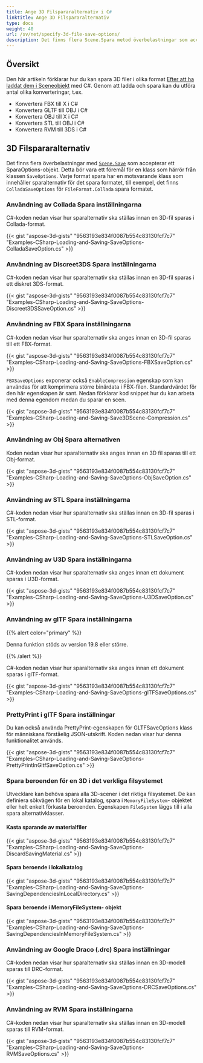 ```yaml
---
title: Ange 3D Filspararalternativ i C#
linktitle: Ange 3D Filspararalternativ
type: docs
weight: 40
url: /sv/net/specify-3d-file-save-options/
description: Det finns flera Scene.Spara metod överbelastningar som accepterar ett SaveOptions objekt. Varje format spara har en motsvarande klass som innehar spara alternativ för det spara formatet.
---
```

##  **Översikt**

Den här artikeln förklarar hur du kan spara 3D filer i olika format [Efter att ha laddat dem i Sceneobjekt](https://docs.aspose.com/3d/net/specify-3d-file-load-options/) med C#. Genom att ladda och spara kan du utföra antal olika konverteringar, t.ex.

- Konvertera FBX till X i C#
- Konvertera GLTF till OBJ i C#
- Konvertera OBJ till X i C#
- Konvertera STL till OBJ i C#
- Konvertera RVM till 3DS i C#

##  **3D Filspararalternativ**
Det finns flera överbelastningar med [`Scene.Save`](https://reference.aspose.com/3d/net/aspose.threed/scene) som accepterar ett SparaOptions-objekt. Detta bör vara ett föremål för en klass som härrör från klassen `SaveOptions`. Varje format spara har en motsvarande klass som innehåller sparalternativ för det spara formatet, till exempel, det finns `ColladaSaveOptions` för `FileFormat.Collada` spara formatet.
###  **Användning av Collada Spara inställningarna**
C#-koden nedan visar hur sparalternativ ska ställas innan en 3D-fil sparas i Collada-format.

{{< gist "aspose-3d-gists" "9563193e834f0087b554c83130fcf7c7" "Examples-CSharp-Loading-and-Saving-SaveOptions-ColladaSaveOption.cs" >}}
###  **Användning av Discreet3DS Spara inställningarna**
C#-koden nedan visar hur sparalternativ ska ställas innan en 3D-fil sparas i ett diskret 3DS-format.

{{< gist "aspose-3d-gists" "9563193e834f0087b554c83130fcf7c7" "Examples-CSharp-Loading-and-Saving-SaveOptions-Discreet3DSSaveOption.cs" >}}
###  **Användning av FBX Spara inställningarna**
C#-koden nedan visar hur sparalternativ ska anges innan en 3D-fil sparas till ett FBX-format.

{{< gist "aspose-3d-gists" "9563193e834f0087b554c83130fcf7c7" "Examples-CSharp-Loading-and-Saving-SaveOptions-FBXSaveOption.cs" >}}

`FBXSaveOptions` exponerar också `EnableCompression` egenskap som kan användas för att komprimera större binärdata i FBX-filen. Standardvärdet för den här egenskapen är sant. Nedan förklarar kod snippet hur du kan arbeta med denna egendom medan du sparar en scen.



{{< gist "aspose-3d-gists" "9563193e834f0087b554c83130fcf7c7" "Examples-CSharp-Loading-and-Saving-Save3DScene-Compression.cs" >}}
###  **Användning av Obj Spara alternativen**
Koden nedan visar hur sparalternativ ska anges innan en 3D fil sparas till ett Obj-format.

{{< gist "aspose-3d-gists" "9563193e834f0087b554c83130fcf7c7" "Examples-CSharp-Loading-and-Saving-SaveOptions-ObjSaveOption.cs" >}}
###  **Användning av STL Spara inställningarna**
C#-koden nedan visar hur sparalternativ ska ställas innan en 3D-fil sparas i STL-format.

{{< gist "aspose-3d-gists" "9563193e834f0087b554c83130fcf7c7" "Examples-CSharp-Loading-and-Saving-SaveOptions-STLSaveOption.cs" >}}
###  **Användning av U3D Spara inställningarna**
C#-koden nedan visar hur sparalternativ ska anges innan ett dokument sparas i U3D-format.

{{< gist "aspose-3d-gists" "9563193e834f0087b554c83130fcf7c7" "Examples-CSharp-Loading-and-Saving-SaveOptions-U3DSaveOption.cs" >}}
###  **Användning av glTF Spara inställningarna**
{{% alert color="primary" %}} 

Denna funktion stöds av version 19.8 eller större.

{{% /alert %}} 



C#-koden nedan visar hur sparalternativ ska anges innan ett dokument sparas i glTF-format.

{{< gist "aspose-3d-gists" "9563193e834f0087b554c83130fcf7c7" "Examples-CSharp-Loading-and-Saving-SaveOptions-glTFSaveOptions.cs" >}}
###  **PrettyPrint i glTF Spara inställningar**
Du kan också använda PrettyPrint-egenskapen för GLTFSaveOptions klass för människans förståelig JSON-utskrift. Koden nedan visar hur denna funktionalitet används.

{{< gist "aspose-3d-gists" "9563193e834f0087b554c83130fcf7c7" "Examples-CSharp-Loading-and-Saving-SaveOptions-PrettyPrintInGltfSaveOption.cs" >}}
###  **Spara beroenden för en 3D i det verkliga filsystemet**
Utvecklare kan behöva spara alla 3D-scener i det riktiga filsystemet. De kan definiera sökvägen för en lokal katalog, spara i `MemoryFileSystem`- objektet eller helt enkelt förkasta beroenden. Egenskapen `FileSystem` läggs till i alla spara alternativklasser.
####  **Kasta sparande av materialfiler**
{{< gist "aspose-3d-gists" "9563193e834f0087b554c83130fcf7c7" "Examples-CSharp-Loading-and-Saving-SaveOptions-DiscardSavingMaterial.cs" >}}
####  **Spara beroende i lokalkatalog**
{{< gist "aspose-3d-gists" "9563193e834f0087b554c83130fcf7c7" "Examples-CSharp-Loading-and-Saving-SaveOptions-SavingDependenciesInLocalDirectory.cs" >}}
####  **Spara beroende i MemoryFileSystem- objekt**
{{< gist "aspose-3d-gists" "9563193e834f0087b554c83130fcf7c7" "Examples-CSharp-Loading-and-Saving-SaveOptions-SavingDependenciesInMemoryFileSystem.cs" >}}
###  **Användning av Google Draco (.drc) Spara inställningar**
C#-koden nedan visar hur sparalternativ ska ställas innan en 3D-modell sparas till DRC-format.

{{< gist "aspose-3d-gists" "9563193e834f0087b554c83130fcf7c7" "Examples-CSharp-Loading-and-Saving-SaveOptions-DRCSaveOptions.cs" >}}
###  **Användning av RVM Spara inställningarna**
C#-koden nedan visar hur sparalternativ ska ställas innan en 3D-modell sparas till RVM-format.

{{< gist "aspose-3d-gists" "9563193e834f0087b554c83130fcf7c7" "Examples-CSharp-Loading-and-Saving-SaveOptions-RVMSaveOptions.cs" >}}
